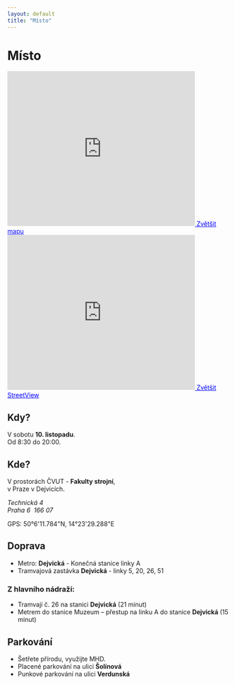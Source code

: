 ```yaml
---
layout: default
title: "Místo"
---
```



Místo
==============================

<section id="location">
	<div class="row callouts">
		<div class="span6">
			<iframe width="425" height="350" frameborder="0" scrolling="no" marginheight="0" marginwidth="0" src="https://maps.google.cz/maps?q=Technick%C3%A1+4&amp;ie=UTF8&amp;hq=&amp;hnear=Technick%C3%A1+1902%2F4,+160+00+Praha&amp;t=m&amp;brcurrent=5,0,0&amp;source=embed&amp;ll=50.108855,14.392519&amp;spn=0.019266,0.036478&amp;z=14&amp;iwloc=A&amp;output=embed"></iframe><a href="https://maps.google.cz/maps?q=Technick%C3%A1+4&amp;ie=UTF8&amp;hq=&amp;hnear=Technick%C3%A1+1902%2F4,+160+00+Praha&amp;t=m&amp;brcurrent=5,0,0&amp;source=embed&amp;ll=50.108855,14.392519&amp;spn=0.019266,0.036478&amp;z=14&amp;iwloc=A" style="color:#0000FF;text-align:left"><span class="icon-map-marker"></span> Zvětšit mapu</a>
		</div>
		<div class="span6">
			<iframe width="425" height="350" frameborder="0" scrolling="no" marginheight="0" marginwidth="0" src="https://maps.google.cz/maps?q=Technick%C3%A1+4&amp;layer=c&amp;sll=50.102921,14.391690&amp;cbp=13,359.61,,0,-1.7&amp;cbll=50.102931,14.391362&amp;brcurrent=5,0,0&amp;ie=UTF8&amp;hq=&amp;hnear=Technick%C3%A1+1902%2F4,+160+00+Praha&amp;t=m&amp;panoid=txBo0E3dDfCKG7z3BICn2A&amp;source=embed&amp;ll=50.097418,14.39136&amp;spn=0.019271,0.036478&amp;z=14&amp;output=svembed"></iframe><a href="https://maps.google.cz/maps?q=Technick%C3%A1+4&amp;layer=c&amp;sll=50.102921,14.391690&amp;cbp=13,359.61,,0,-1.7&amp;cbll=50.102931,14.391362&amp;brcurrent=5,0,0&amp;ie=UTF8&amp;hq=&amp;hnear=Technick%C3%A1+1902%2F4,+160+00+Praha&amp;t=m&amp;panoid=txBo0E3dDfCKG7z3BICn2A&amp;source=embed&amp;ll=50.097418,14.39136&amp;spn=0.019271,0.036478&amp;z=14" style="color:#0000FF;text-align:left"><span class="icon-map-marker"></span> Zvětšit StreetView</a>
		</div>		
	</div>
	<div class="row callouts">
		<div class="span3 when">
			<h2>Kdy?</h2>
			<p>
		        V sobotu <strong>10. listopadu</strong>.<br />
		        Od 8:30 do 20:00.
		     </p>
		</div>
		<div class="span3 where">
			<h2>Kde?</h2>
		  	<p>
		        V prostorách ČVUT - <strong>Fakulty strojní</strong>, <br />
		        v Praze v Dejvicích.
	      	</p>
	      	<address>
	        	Technická 4<br />
	        	Praha 6&nbsp;&nbsp;166 07
	      	</address>
	      	<p>
		        GPS: 50°6'11.784"N, 14°23'29.288"E
	      	</p>	      	
		</div>
		<div class="span3 vehicle">
			<h2>Doprava</h2>  
			<ul>
		    	<li>Metro: <strong>Dejvická</strong> - Konečná stanice linky A</li>
				<li>Tramvajová zastávka <strong>Dejvická</strong> - linky 5, 20, 26, 51</li>		
			</ul>
		    <h3>Z hlavního nádraží:</h3>
		    <ul>
		    	<li>Tramvají č. 26 na stanici <strong>Dejvická</strong> (21 minut)</li>
				<li>Metrem do stanice Muzeum – přestup na linku A do stanice <strong>Dejvická</strong> (15 minut)</li>		
			</ul>
		</div>
		<div class="span3 parking">
			<h2>Parkování</h2>  
			<ul>
		    	<li>Šetřete přírodu, využijte MHD.</li>
				<li>Placené parkování na ulici <strong>Šolínová</strong></li>
				<li>Punkové parkování na ulici <strong>Verdunská</strong></li>			
			</ul>
		</div>
	</div>
</section>
